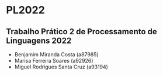 # PL2022
## Trabalho Prático 2 de Processamento de Linguagens 2022

- Benjamim Miranda Costa (a87985)
- Marisa Ferreira Soares (a92926)
- Miguel Rodrigues Santa Cruz (a93194)

